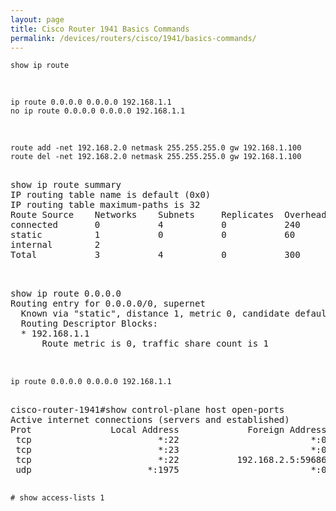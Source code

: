 ```yaml
---
layout: page
title: Cisco Router 1941 Basics Commands
permalink: /devices/routers/cisco/1941/basics-commands/
---
```



    show ip route

<br/>

    ip route 0.0.0.0 0.0.0.0 192.168.1.1
    no ip route 0.0.0.0 0.0.0.0 192.168.1.1

<br/>

    route add -net 192.168.2.0 netmask 255.255.255.0 gw 192.168.1.100
    route del -net 192.168.2.0 netmask 255.255.255.0 gw 192.168.1.100


<pre>

show ip route summary
IP routing table name is default (0x0)
IP routing table maximum-paths is 32
Route Source    Networks    Subnets     Replicates  Overhead    Memory (bytes)
connected       0           4           0           240         704
static          1           0           0           60          176
internal        2                                               1040
Total           3           4           0           300         1920

</pre>


<pre>

show ip route 0.0.0.0  
Routing entry for 0.0.0.0/0, supernet
  Known via "static", distance 1, metric 0, candidate default path
  Routing Descriptor Blocks:
  * 192.168.1.1
      Route metric is 0, traffic share count is 1


</pre>


    ip route 0.0.0.0 0.0.0.0 192.168.1.1

<pre>

cisco-router-1941#show control-plane host open-ports
Active internet connections (servers and established)
Prot               Local Address             Foreign Address                  Service    State
 tcp                        *:22                         *:0               SSH-Server   LISTEN
 tcp                        *:23                         *:0                   Telnet   LISTEN
 tcp                        *:22           192.168.2.5:59686               SSH-Server ESTABLIS
 udp                      *:1975                         *:0                      IPC   LISTEN

</pre>

    # show access-lists 1
